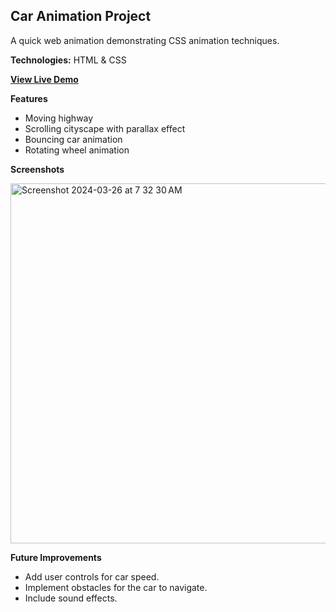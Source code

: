## Car Animation Project

A quick web animation demonstrating CSS animation techniques.  

**Technologies:** HTML & CSS

**[View Live Demo](https://hillaryx1.github.io/Hillary-s-Car-Animation-Project/)**

**Features**

* Moving highway 
* Scrolling cityscape with parallax effect
* Bouncing car animation
* Rotating wheel animation

**Screenshots**

<img width="576" alt="Screenshot 2024-03-26 at 7 32 30 AM" src="https://github.com/Hillaryx1/Hillary-s-Car-Animation-Project/assets/160623507/bc65afcc-4bd5-4321-8340-d9caafea3308">


**Future Improvements**

* Add user controls for car speed.
* Implement obstacles for the car to navigate. 
* Include sound effects. 
